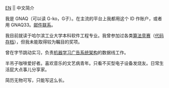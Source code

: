 [EN](https://github.com/GNAQ/GNAQ/edit/main/README.md) || 中文简介

我是 GNAQ（可以读 G-ko，G子）。在主流的平台上我都用这个 ID 作账户，或者用 GNAQ33。[邮件联系](mailto:gnaq33@outlook.com)。

我目前就读于哈尔滨工业大学本科软件工程专业。我曾参加过各类<ins>算法竞赛</ins>（[代码存档](https://github.com/GNAQ/Algorithm-Contest-Archive)），但我未能取得较为瞩目的奖项。

曾在字节跳动实习，负责[机器学习广告系统架构](https://imageslr.com/ads-infra.html)的数据线工作。

半吊子咖啡爱好者。喜欢音乐的文艺病青年。只看不买型电子设备发烧友。日常生活屁大点事儿分享家。

简历无物可写，只能写这么长。
